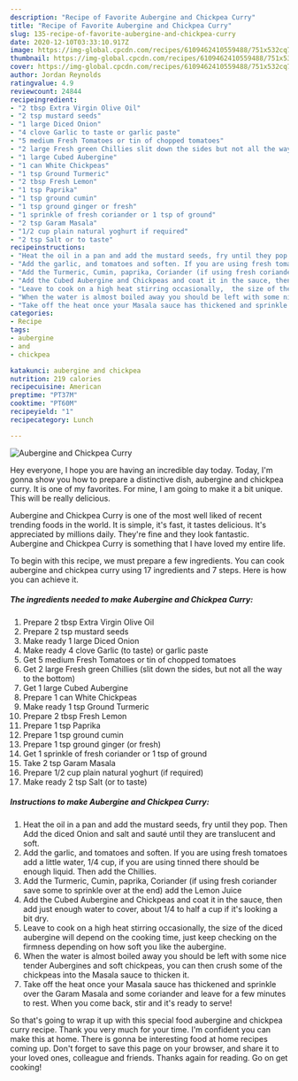 ```yaml
---
description: "Recipe of Favorite Aubergine and Chickpea Curry"
title: "Recipe of Favorite Aubergine and Chickpea Curry"
slug: 135-recipe-of-favorite-aubergine-and-chickpea-curry
date: 2020-12-10T03:33:10.917Z
image: https://img-global.cpcdn.com/recipes/6109462410559488/751x532cq70/aubergine-and-chickpea-curry-recipe-main-photo.jpg
thumbnail: https://img-global.cpcdn.com/recipes/6109462410559488/751x532cq70/aubergine-and-chickpea-curry-recipe-main-photo.jpg
cover: https://img-global.cpcdn.com/recipes/6109462410559488/751x532cq70/aubergine-and-chickpea-curry-recipe-main-photo.jpg
author: Jordan Reynolds
ratingvalue: 4.9
reviewcount: 24844
recipeingredient:
- "2 tbsp Extra Virgin Olive Oil"
- "2 tsp mustard seeds"
- "1 large Diced Onion"
- "4 clove Garlic to taste or garlic paste"
- "5 medium Fresh Tomatoes or tin of chopped tomatoes"
- "2 large Fresh green Chillies slit down the sides but not all the way to the bottom"
- "1 large Cubed Aubergine"
- "1 can White Chickpeas"
- "1 tsp Ground Turmeric"
- "2 tbsp Fresh Lemon"
- "1 tsp Paprika"
- "1 tsp ground cumin"
- "1 tsp ground ginger or fresh"
- "1 sprinkle of fresh coriander or 1 tsp of ground"
- "2 tsp Garam Masala"
- "1/2 cup plain natural yoghurt if required"
- "2 tsp Salt or to taste"
recipeinstructions:
- "Heat the oil in a pan and add the mustard seeds, fry until they pop. Then Add the diced Onion and salt and sauté until they are  translucent and soft."
- "Add the garlic, and tomatoes and soften. If you are using fresh tomatoes add a little water, 1/4 cup, if you are using tinned there should be enough liquid. Then add the Chillies."
- "Add the Turmeric, Cumin, paprika, Coriander (if using fresh coriander save some to sprinkle over at the end) add the Lemon Juice"
- "Add the Cubed Aubergine and Chickpeas and coat it in the sauce, then add just enough water to cover, about 1/4 to half a cup if it&#39;s looking a bit dry."
- "Leave to cook on a high heat stirring occasionally,  the size of the diced aubergine will depend on the cooking time, just keep checking on the firmness depending on how soft you like the aubergine."
- "When the water is almost boiled away you should be left with some nice tender Aubergines and soft chickpeas,  you can then crush some of the chickpeas into the Masala sauce to thicken it."
- "Take off the heat once your Masala sauce has thickened and sprinkle over the Garam Masala and some coriander and leave for a few minutes to rest. When you come back, stir and it&#39;s ready to serve!"
categories:
- Recipe
tags:
- aubergine
- and
- chickpea

katakunci: aubergine and chickpea 
nutrition: 219 calories
recipecuisine: American
preptime: "PT37M"
cooktime: "PT60M"
recipeyield: "1"
recipecategory: Lunch

---
```



![Aubergine and Chickpea Curry](https://img-global.cpcdn.com/recipes/6109462410559488/751x532cq70/aubergine-and-chickpea-curry-recipe-main-photo.jpg)

Hey everyone, I hope you are having an incredible day today. Today, I'm gonna show you how to prepare a distinctive dish, aubergine and chickpea curry. It is one of my favorites. For mine, I am going to make it a bit unique. This will be really delicious.



Aubergine and Chickpea Curry is one of the most well liked of recent trending foods in the world. It is simple, it's fast, it tastes delicious. It's appreciated by millions daily. They're fine and they look fantastic. Aubergine and Chickpea Curry is something that I have loved my entire life.


To begin with this recipe, we must prepare a few ingredients. You can cook aubergine and chickpea curry using 17 ingredients and 7 steps. Here is how you can achieve it.

<!--inarticleads1-->

##### The ingredients needed to make Aubergine and Chickpea Curry:

1. Prepare 2 tbsp Extra Virgin Olive Oil
1. Prepare 2 tsp mustard seeds
1. Make ready 1 large Diced Onion
1. Make ready 4 clove Garlic (to taste) or garlic paste
1. Get 5 medium Fresh Tomatoes or tin of chopped tomatoes
1. Get 2 large Fresh green Chillies (slit down the sides, but not all the way to the bottom)
1. Get 1 large Cubed Aubergine
1. Prepare 1 can White Chickpeas
1. Make ready 1 tsp Ground Turmeric
1. Prepare 2 tbsp Fresh Lemon
1. Prepare 1 tsp Paprika
1. Prepare 1 tsp ground cumin
1. Prepare 1 tsp ground ginger (or fresh)
1. Get 1 sprinkle of fresh coriander or 1 tsp of ground
1. Take 2 tsp Garam Masala
1. Prepare 1/2 cup plain natural yoghurt (if required)
1. Make ready 2 tsp Salt (or to taste)




<!--inarticleads2-->

##### Instructions to make Aubergine and Chickpea Curry:

1. Heat the oil in a pan and add the mustard seeds, fry until they pop. Then Add the diced Onion and salt and sauté until they are  translucent and soft.
1. Add the garlic, and tomatoes and soften. If you are using fresh tomatoes add a little water, 1/4 cup, if you are using tinned there should be enough liquid. Then add the Chillies.
1. Add the Turmeric, Cumin, paprika, Coriander (if using fresh coriander save some to sprinkle over at the end) add the Lemon Juice
1. Add the Cubed Aubergine and Chickpeas and coat it in the sauce, then add just enough water to cover, about 1/4 to half a cup if it&#39;s looking a bit dry.
1. Leave to cook on a high heat stirring occasionally,  the size of the diced aubergine will depend on the cooking time, just keep checking on the firmness depending on how soft you like the aubergine.
1. When the water is almost boiled away you should be left with some nice tender Aubergines and soft chickpeas,  you can then crush some of the chickpeas into the Masala sauce to thicken it.
1. Take off the heat once your Masala sauce has thickened and sprinkle over the Garam Masala and some coriander and leave for a few minutes to rest. When you come back, stir and it&#39;s ready to serve!




So that's going to wrap it up with this special food aubergine and chickpea curry recipe. Thank you very much for your time. I'm confident you can make this at home. There is gonna be interesting food at home recipes coming up. Don't forget to save this page on your browser, and share it to your loved ones, colleague and friends. Thanks again for reading. Go on get cooking!
